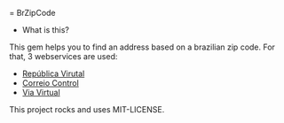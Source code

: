 = BrZipCode

- What is this?

This gem helps you to find an address based on a brazilian zip code. For that, 3 webservices are used:

* [República Virutal](http://cep.republicavirtual.com.br "República Virtual")
* [Correio Control](http://cep.correiocontrol.com.br "Correio Control")
* [Via Virtual](http://viavirtual.com.br "Via Virtual")

This project rocks and uses MIT-LICENSE.